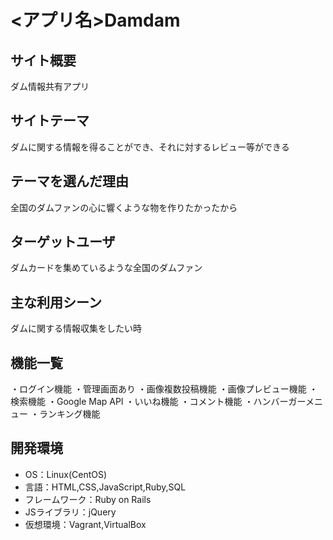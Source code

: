 # <アプリ名>Damdam

## サイト概要
ダム情報共有アプリ

## サイトテーマ
ダムに関する情報を得ることができ、それに対するレビュー等ができる

## テーマを選んだ理由
全国のダムファンの心に響くような物を作りたかったから

## ターゲットユーザ
ダムカードを集めているような全国のダムファン

## 主な利用シーン
ダムに関する情報収集をしたい時

## 機能一覧
・ログイン機能
・管理画面あり
・画像複数投稿機能
・画像プレビュー機能
・検索機能
・Google Map API
・いいね機能
・コメント機能
・ハンバーガーメニュー
・ランキング機能
## 開発環境
* OS：Linux(CentOS)
* 言語：HTML,CSS,JavaScript,Ruby,SQL
* フレームワーク：Ruby on Rails
* JSライブラリ：jQuery
* 仮想環境：Vagrant,VirtualBox